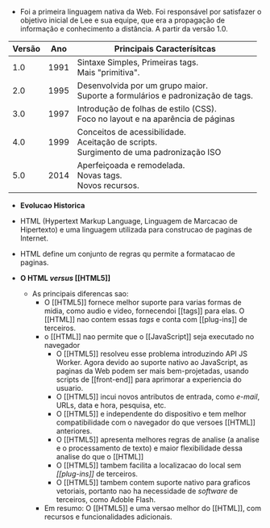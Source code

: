 - Foi a primeira linguagem nativa da Web. Foi responsável por satisfazer o objetivo inicial de Lee e sua equipe, que era a propagação de informação e conhecimento a distância. A partir da versão 1.0.

| **Versão** | **Ano** | Principais Caracterísitcas                                                                    |
| ---------- | ------- | --------------------------------------------------------------------------------------------- |
| 1.0        | 1991    | Sintaxe Simples, Primeiras tags. <br>Mais "primitiva".                                        |
| 2.0        | 1995    | Desenvolvida por um grupo maior. <br> Suporte a formulários e padronização de tags.           |
| 3.0        | 1997    | Introdução de folhas de estilo (CSS). <br>Foco no layout e na aparência de páginas            |
| 4.0        | 1999    | Conceitos de acessibilidade. <br>Aceitação de scripts. <br>Surgimento de uma padronização ISO |
| 5.0        | 2014    | Aperfeiçoada e remodelada. <br>Novas tags. <br>Novos recursos.                                |
- **Evolucao Historica**

- HTML (Hypertext Markup Language, Linguagem de Marcacao de Hipertexto) e uma linguagem utilizada para construcao de paginas de Internet.
- HTML define um conjunto de regras qu permite a formatacao de paginas. 

- **O HTML _versus_ [[HTML5]]**  
	- As principais diferencas sao:
		- O [[HTML5]] fornece melhor suporte para varias formas de midia, como audio e video, fornecendoi [[tags]] para elas. O [[HTML]] nao contem essas _tags_ e conta com [[plug-ins]] de terceiros.
		- o [[HTML]] nao permite que o [[JavaScript]] seja executado no navegador
			- O [[HTML5]] resolveu esse problema introduzindo API JS Worker. Agora devido ao suporte nativo ao JavaScript, as paginas da Web podem ser mais bem-projetadas, usando scripts de [[front-end]] para aprimorar a experiencia do usuario. 
			- O [[HTML5]] incui novos antributos de entrada, como _e-mail_, URLs, data e hora, pesquisa, etc.
			- O [[HTML5]] e independente do dispositivo e tem melhor compatibilidade com o navegador do que versoes [[HTML]] anteriores.
			- O [[HTML5]] apresenta melhores regras de analise (a analise e o processamento de texto) e maior flexibilidade dessa analise do que o [[HTML]]
			- O [[HTML5]] tambem facilita a localizacao do local sem _[[plug-ins]]_ de terceiros.
			- O [[HTML5]] tambem contem suporte nativo para graficos vetoriais, portanto nao ha necessidade de _software_ de terceiros, como Adoble Flash. 
		- Em resumo: O [[HTML5]] e uma versao melhor do [[HTML]], com recursos e funcionalidades adicionais.
